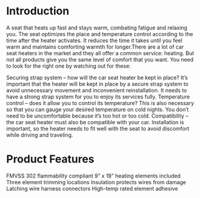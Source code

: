 # Introduction
A seat that heats up fast and stays warm, combating fatigue and relaxing you. The seat optimizes the place and temperature control according to the time after the heater activates. It reduces the time it takes until you feel warm and maintains comforting warmth for longer.There are a lot of car seat heaters in the market and they all offer a common service: heating. But not all products give you the same level of comfort that you want. You need to look for the right one by watching out for these:

Securing strap system – how will the car seat heater be kept in place? It’s important that the heater will be kept in place by a secure strap system to avoid unnecessary movement and inconvenient reinstallation. It needs to have a strong strap system for you to enjoy its services fully.
Temperature control – does it allow you to control its temperature? This is also necessary so that you can gauge your desired temperature on cold nights. You don’t need to be uncomfortable because it’s too hot or too cold.
Compatibility – the car seat heater must also be compatible with your car. Installation is important, so the heater needs to fit well with the seat to avoid discomfort while driving and traveling.
# Product Features
FMVSS 302 flammability compliant
9” x 19” heating elements included
Three element trimming locations
Insulation protects wires from damage
Latching wire harness connectors
High-temp rated element adhesive
## 
